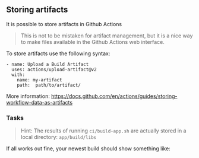 ## Storing artifacts 
It is possible to store artifacts in Github Actions

> This is not to be mistaken for artifact management, but it is a nice way to make files available in the Github Actions web interface.

To store artifacts use the following syntax:

```
- name: Upload a Build Artifact
  uses: actions/upload-artifact@v2
  with: 
    name: my-artifact
    path:  path/to/artifact/

```

More information: https://docs.github.com/en/actions/guides/storing-workflow-data-as-artifacts

### Tasks 

> Hint: The results of running `ci/build-app.sh` are actually stored in a local directory: `app/build/libs`

If all works out fine, your newest build should show something like:
